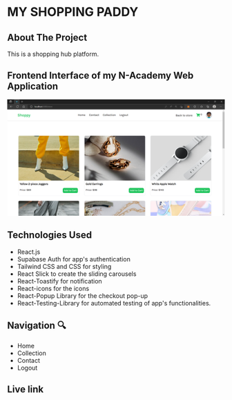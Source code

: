 # MY SHOPPING PADDY

## About The Project 

This is a shopping hub platform.



## Frontend Interface of my N-Academy Web Application
![MyShopping Paddy Design](shoppy.png) 


## Technologies Used

- React.js
- Supabase Auth for app's authentication
- Tailwind CSS and CSS for styling
- React Slick to create the sliding carousels
- React-Toastify for notification
- React-icons for the icons
- React-Popup Library for the checkout pop-up
- React-Testing-Library for automated testing of app's functionalities.


## Navigation 🔍

- Home
- Collection
- Contact
- Logout


## Live link

